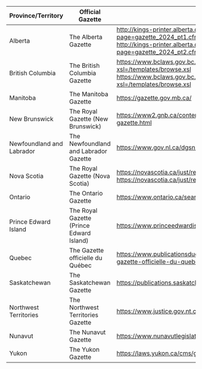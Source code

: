 | Province/Territory | Official Gazette | Link |
| --- | --- | --- |
| Alberta | The Alberta Gazette | <http://kings-printer.alberta.ca/alberta_gazette.cfm?page=gazette_2024_pt1.cfm><br><http://kings-printer.alberta.ca/alberta_gazette.cfm?page=gazette_2024_pt2.cfm> |
| British Columbia | The British Columbia Gazette | <https://www.bclaws.gov.bc.ca/civix/content/bcgaz1/bcgaz1/?xsl=/templates/browse.xsl><br><https://www.bclaws.gov.bc.ca/civix/content/bcgaz2/bcgaz2/?xsl=/templates/browse.xsl> |
| Manitoba | The Manitoba Gazette | <https://gazette.gov.mb.ca/> |
| New Brunswick | The Royal Gazette (New Brunswick) | <https://www2.gnb.ca/content/gnb/en/departments/executive_council/royal-gazette.html> |
| Newfoundland and Labrador | The Newfoundland and Labrador Gazette | <https://www.gov.nl.ca/dgsnl/printer/gazette/> |
| Nova Scotia | The Royal Gazette (Nova Scotia) | <https://novascotia.ca/just/regulations/rg1issues.htm><br><https://novascotia.ca/just/regulations/rg2issues.htm> |
| Ontario | The Ontario Gazette | <https://www.ontario.ca/search/ontario-gazette> |
| Prince Edward Island | The Royal Gazette (Prince Edward Island) | <https://www.princeedwardisland.ca/en/royalgazette> |
| Quebec | The Gazette officielle du Québec | <https://www.publicationsduquebec.gouv.qc.ca/gazette-officielle/la-gazette-officielle-du-quebec/> |
| Saskatchewan | The Saskatchewan Gazette | <https://publications.saskatchewan.ca/#/categories/1511> |
| Northwest Territories | The Northwest Territories Gazette | <https://www.justice.gov.nt.ca/en/northwest-territories-gazette/> |
| Nunavut | The Nunavut Gazette | <https://www.nunavutlegislation.ca/en/nunavut-gazette/2024> |
| Yukon | The Yukon Gazette | <https://laws.yukon.ca/cms/gazettes-by-year.html> |
